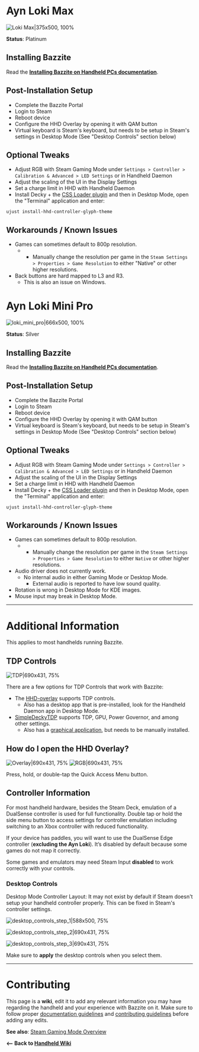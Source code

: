 <!-- ANCHOR: METADATA -->
<!--{"url_discourse": "https://universal-blue.discourse.group/docs?topic=2416", "fetched_at": "2024-09-03 16:43:21.928758+00:00"}-->
<!-- ANCHOR_END: METADATA -->

# Ayn Loki Max

![Loki Max|375x500, 100%](../../img/Loki_Max.jpeg)

**Status**: Platinum

## Installing Bazzite

Read the [**Installing Bazzite on Handheld PCs documentation**](https://ublue-os.github.io/bazzite/General/Installation_Guide/Installing_Bazzite_for_Handheld_PCs/).

## Post-Installation Setup

- Complete the Bazzite Portal
- Login to Steam
- Reboot device
- Configure the HHD Overlay by opening it with QAM button
-  Virtual keyboard is Steam's keyboard, but needs to be setup in Steam's settings in Desktop Mode (See "Desktop Controls" section below)

## Optional Tweaks

- Adjust RGB with Steam Gaming Mode under `Settings > Controller >  Calibration & Advanced > LED Settings` or in Handheld Daemon
- Adjust the scaling of the UI in the Display Settings
- Set a charge limit in HHD with Handheld Daemon
- Install Decky + the [CSS Loader plugin](https://deckthemes.com/download/deck) and then in Desktop Mode, open the "Terminal" application and enter:
```
ujust install-hhd-controller-glyph-theme
``` 

## Workarounds / Known Issues

- Games can sometimes default to 800p resolution.
  - * Manually change the resolution per game in the `Steam Settings > Properties > Game Resolution` to either "Native" or other higher resolutions.
- Back buttons are hard mapped to L3 and R3.
  - This is also an issue on Windows.

# Ayn Loki Mini Pro

![loki_mini_pro|666x500, 100%](../../img/loki_mini_pro.jpeg)

**Status**: Silver

## Installing Bazzite

Read the [**Installing Bazzite on Handheld PCs documentation**](https://ublue-os.github.io/bazzite/General/Installation_Guide/Installing_Bazzite_for_Handheld_PCs/).

## Post-Installation Setup

- Complete the Bazzite Portal
- Login to Steam
- Reboot device
- Configure the HHD Overlay by opening it with QAM button
-  Virtual keyboard is Steam's keyboard, but needs to be setup in Steam's settings in Desktop Mode (See "Desktop Controls" section below)

## Optional Tweaks

- Adjust RGB with Steam Gaming Mode under `Settings > Controller >  Calibration & Advanced > LED Settings` or in Handheld Daemon
- Adjust the scaling of the UI in the Display Settings
- Set a charge limit in HHD with Handheld Daemon
- Install Decky + the [CSS Loader plugin](https://deckthemes.com/download/deck) and then in Desktop Mode, open the "Terminal" application and enter:
```
ujust install-hhd-controller-glyph-theme
``` 

## Workarounds / Known Issues
- Games can sometimes default to 800p resolution.
  - * Manually change the resolution per game in the `Steam Settings > Properties > Game Resolution` to either `Native` or other higher resolutions.
- Audio driver does not currently work.
  - No internal audio in either Gaming Mode or Desktop Mode.
     - External audio is reported to have low sound quality.
- Rotation is wrong in Desktop Mode for KDE images.
- Mouse input may break in Desktop Mode.

<hr>

# Additional Information

This applies to most handhelds running Bazzite.

## TDP Controls

![TDP|690x431, 75%](../../img/TDP.jpeg)

There are a few options for TDP Controls that work with Bazzite:

* The [HHD-overlay](https://github.com/hhd-dev/hhd/blob/master/readme.md) supports TDP controls.
  * Also has a desktop app that is pre-installed, look for the Handheld Daemon app in Desktop Mode.
* [SimpleDeckyTDP](https://github.com/aarron-lee/SimpleDeckyTDP) supports TDP, GPU, Power Governor, and among other settings.
  * Also has a [graphical application](https://github.com/aarron-lee/SimpleDeckyTDP-Desktop), but needs to be manually installed.

## How do I open the HHD Overlay?

![Overlay|690x431, 75%](../../img/HHD_Overlay.jpeg)
![RGB|690x431, 75%](../../img/HHD_RGB.jpeg)

Press, hold, or double-tap the Quick Access Menu button.

## Controller Information

For most handheld hardware, besides the Steam Deck, emulation of a DualSense controller is used for full functionality. Double tap or hold the side menu button to access settings for controller emulation including switching to an Xbox controller with reduced functionality.

If your device has paddles, you will want to use the DualSense Edge controller (**excluding the Ayn Loki**). It’s disabled by default because some games do not map it correctly.

Some games and emulators may need Steam Input **disabled** to work correctly with your controls.

### Desktop Controls

Desktop Mode Controller Layout:  It may not exist by default if Steam doesn't setup your handheld controller properly.  This can be fixed in Steam's controller settings.

![desktop_controls_step_1|588x500, 75%](../../img/handheld_desktop_controls_1.png)

![desktop_controls_step_2|690x431, 75%](../../img/handheld_desktop_controls_2.png)

![desktop_controls_step_3|690x431, 75%](../../img/handheld_desktop_controls_3.jpeg)

Make sure to **apply** the desktop controls when you select them.

<hr>

# Contributing

This page is a **wiki**, edit it to add any relevant information you may have regarding the handheld and your experience with Bazzite on it.  Make sure to follow proper [documentation guidelines](https://universal-blue.discourse.group/docs?topic=890) and [contributing guidelines](https://universal-blue.discourse.group/docs?topic=81) before adding any edits.

**See also**: [Steam Gaming Mode Overview](../Steam_Gaming_Mode.md)

**<-- Back to [Handheld Wiki](./index.md)**
